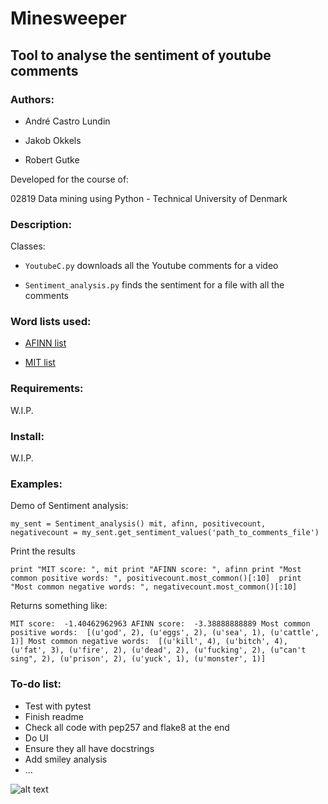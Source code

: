 # Minesweeper
## Tool to analyse the sentiment of youtube comments


### Authors:
* André Castro Lundin

* Jakob Okkels

* Robert Gutke

Developed for the course of:

02819 Data mining using Python - Technical University of Denmark

### Description:
Classes:

* `YoutubeC.py` downloads all the Youtube comments for a video

* `Sentiment_analysis.py` finds the sentiment for a file with all the comments

### Word lists used:
- [AFINN list](http://neuro.imm.dtu.dk/wiki/AFINN)

- [MIT list](http://goo.gl/01A0iw)

### Requirements:
W.I.P.

### Install:
W.I.P.

### Examples:


Demo of Sentiment analysis:

`my_sent = Sentiment_analysis()
mit, afinn, positivecount, negativecount = my_sent.get_sentiment_values('path_to_comments_file')`

Print the results

`print "MIT score: ", mit
print "AFINN score: ", afinn
print "Most common positive words: ", positivecount.most_common()[:10] 
print "Most common negative words: ", negativecount.most_common()[:10] `

Returns something like:

`MIT score:  -1.40462962963
AFINN score:  -3.38888888889
Most common positive words:  [(u'god', 2), (u'eggs', 2), (u'sea', 1), (u'cattle', 1)]
Most common negative words:  [(u'kill', 4), (u'bitch', 4), (u'fat', 3), (u'fire', 2), (u'dead', 2), (u'fucking', 2), (u"can't sing", 2), (u'prison', 2), (u'yuck', 1), (u'monster', 1)]`

### To-do list:
- Test with pytest
- Finish readme
- Check all code with pep257 and flake8 at the end
- Do UI
- Ensure they all have docstrings
- Add smiley analysis
- ...

![alt text](http://upload.wikimedia.org/wikipedia/en/5/5c/Minesweeper_Icon.png "Not that kind of mine. Datamining...")

